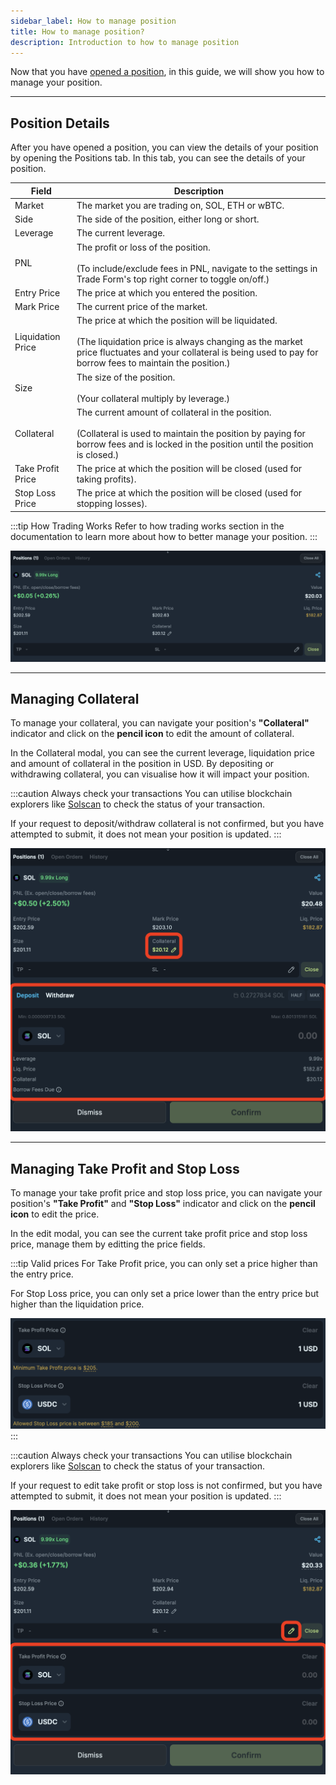 ```yaml
---
sidebar_label: How to manage position 
title: How to manage position?
description: Introduction to how to manage position
---
```


<head>
    <title>How to manage position</title>
    <meta name="twitter:card" content="summary" />
</head>

Now that you have [opened a position](./how-to-open-position), in this guide, we will show you how to manage your position.

---

## Position Details

After you have opened a position, you can view the details of your position by opening the Positions tab. In this tab, you can see the details of your position.

| Field | Description |
|-------|-------------|
| Market | The market you are trading on, SOL, ETH or wBTC. |
| Side | The side of the position, either long or short. |
| Leverage | The current leverage. |
| PNL | The profit or loss of the position.<br /><br />(To include/exclude fees in PNL, navigate to the settings in Trade Form's top right corner to toggle on/off.) |
| Entry Price | The price at which you entered the position. |
| Mark Price | The current price of the market. |
| Liquidation Price | The price at which the position will be liquidated.<br /><br />(The liquidation price is always changing as the market price fluctuates and your collateral is being used to pay for borrow fees to maintain the position.) |
| Size | The size of the position.<br /><br />(Your collateral multiply by leverage.) |
| Collateral | The current amount of collateral in the position.<br /><br />(Collateral is used to maintain the position by paying for borrow fees and is locked in the position until the position is closed.) |
| Take Profit Price | The price at which the position will be closed (used for taking profits). |
| Stop Loss Price | The price at which the position will be closed (used for stopping losses). |

:::tip How Trading Works
Refer to how trading works section in the documentation to learn more about how to better manage your position.
:::

![Position Details](../../static/perps/trade-position-details.png)

---

## Managing Collateral

To manage your collateral, you can navigate your position's **"Collateral"** indicator and click on the **pencil icon** to edit the amount of collateral.

In the Collateral modal, you can see the current leverage, liquidation price and amount of collateral in the position in USD. By depositing or withdrawing collateral, you can visualise how it will impact your position.

:::caution Always check your transactions
You can utilise blockchain explorers like [Solscan](https://solscan.io/) to check the status of your transaction.

If your request to deposit/withdraw collateral is not confirmed, but you have attempted to submit, it does not mean your position is updated.
:::

![Manage Collateral](../../static/perps/trade-manage-collateral.png)

---

## Managing Take Profit and Stop Loss

To manage your take profit price and stop loss price, you can navigate your position's **"Take Profit"** and **"Stop Loss"** indicator and click on the **pencil icon** to edit the price.

In the edit modal, you can see the current take profit price and stop loss price, manage them by editting the price fields.

:::tip Valid prices
For Take Profit price, you can only set a price higher than the entry price.

For Stop Loss price, you can only set a price lower than the entry price but higher than the liquidation price.

![Valid Prices](../../static/perps/trade-manage-tp-sl-valid-prices.png)
:::

:::caution Always check your transactions
You can utilise blockchain explorers like [Solscan](https://solscan.io/) to check the status of your transaction.

If your request to edit take profit or stop loss is not confirmed, but you have attempted to submit, it does not mean your position is updated.
:::

![Manage Take Profit and Stop Loss](../../static/perps/trade-manage-tp-sl.png)